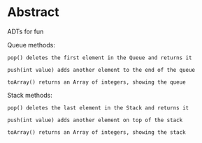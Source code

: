 # Abstract
ADTs for fun

Queue methods:
    
    pop() deletes the first element in the Queue and returns it

    push(int value) adds another element to the end of the queue

    toArray() returns an Array of integers, showing the queue

Stack methods:

    pop() deletes the last element in the Stack and returns it

    push(int value) adds another element on top of the stack

    toArray() returns an Array of integers, showing the stack